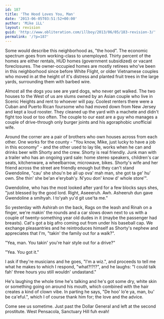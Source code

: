 ```yaml
---
id: 187
title: 'The Hood Loves You, Man'
date: '2013-06-05T03:51:52+00:00'
author: 'Mike iLL'
layout: revision
guid: 'http://www.obliteration.com/illboy/2013/06/05/183-revision-3/'
permalink: '/?p=187'
---
```


Some would describe this neighborhood as, "the hood". The economic spectrum goes from working-class to unemployed. Thirty percent of the homes are either rentals, HUD homes (government subsidized) or vacant foreclosures. The owner-occupied homes are mostly retirees who've been in this neighborhood since before White Flight, or older Vietnamese couples who moved in at the height of it's distress and planted fruit trees in the large yards, surrounding them with barbed wire.

Almost all the dogs you see are yard dogs, who never get walked. The two houses to the West of us are slums owned by an Asian couple who live in Scenic Heights and rent to whoever will pay. Coolest renters there were a Cuban and Puerto Rican foursome who had moved down from New Jersey and kept a loud rooster. They cleaned up the yard with a machete and didn't fight too loud or too often. The couple to our east are a guy who manages a couple of drive-through only burger joints and his agoraphobic unofficial wife.

Around the corner are a pair of brothers who own houses across from each other. One works for the county - "You know, Mike, just lucky to have a job in this economy" - and the other used to lay tile, works when he can and drinks beer with Shorty and the crew. Shorty is real friendly. Junk man with a trailer who has an ongoing yard sale: home stereo speakers, children's car seats, kitchenware, a wheelbarrow, microwave, bikes. Shorty's wife and her friend across the street are friendly enough but they can't stand Gwendoline, "cau' she shou'n be all up ova' mah man, she got ta ge' hu' own. She thin' she be'an e'erybah'y. N'you don' know d' whole store'".

Gwendoline, who has the most looked after yard for a few blocks says shes, "just blessed by the good lord. Right, Aseeeruh. Awh. Asheeruh dun gave Gwendoline a smihyah. I to'yah yu'd git use'ta me."

So yesterday with Ashirah on the back, Rags on the leash and Rinah on a finger, we're makin' the rounds and a car slows down next to us with a couple of twenty-something year old dudes in it (maybe the passenger had breasts). Cat's got a big afro coming out from under his baseball cap. We exchange pleasantries and he reintroduces himself as Shorty's nephew and appreciates that I'm, "takin' the family out for a walk?".

"Yea, man. You takin' you're hair style out for a drive?"

"Yea. You got it."

I ask if they're musicians and he goes, "I'm a wiz.", and proceeds to tell me what he makes to which I respond, "what?!?!?", and he laughs: "I could talk fah' three hours you still wouldn' undastand."

He's laughing the whole time he's talking and he's got some dry, white skin or something going on around his mouth, which combined with the hair creates a kind of clown vibe. In parting he says, "De hoo' lo'e ya, man, bu' be ca'eful.", which I of course thank him for; the love and the advice.

Come see us sometime. Just past the Dollar General and left at the second prostitute. West Pensacola, Sanctuary Hill fuh evah!
